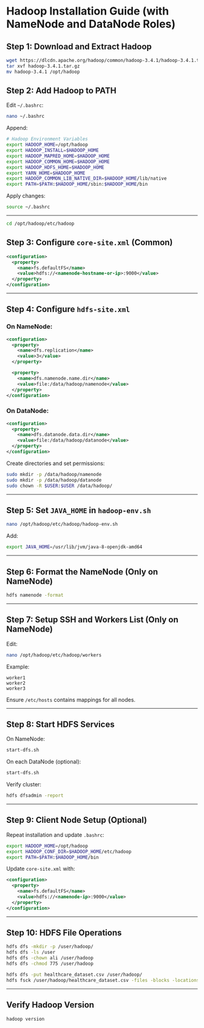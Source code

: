 # Hadoop Installation Guide (with NameNode and DataNode Roles)

## Step 1: Download and Extract Hadoop

```bash
wget https://dlcdn.apache.org/hadoop/common/hadoop-3.4.1/hadoop-3.4.1.tar.gz
tar xvf hadoop-3.4.1.tar.gz
mv hadoop-3.4.1 /opt/hadoop
```

## Step 2: Add Hadoop to PATH

Edit `~/.bashrc`:

```bash
nano ~/.bashrc
```

Append:

```bash
# Hadoop Environment Variables
export HADOOP_HOME=/opt/hadoop
export HADOOP_INSTALL=$HADOOP_HOME
export HADOOP_MAPRED_HOME=$HADOOP_HOME
export HADOOP_COMMON_HOME=$HADOOP_HOME
export HADOOP_HDFS_HOME=$HADOOP_HOME
export YARN_HOME=$HADOOP_HOME
export HADOOP_COMMON_LIB_NATIVE_DIR=$HADOOP_HOME/lib/native
export PATH=$PATH:$HADOOP_HOME/sbin:$HADOOP_HOME/bin
```

Apply changes:

```bash
source ~/.bashrc
```

---

```bash
cd /opt/hadoop/etc/hadoop
```

## Step 3: Configure `core-site.xml` (Common)

```xml
<configuration>
  <property>
    <name>fs.defaultFS</name>
    <value>hdfs://<namenode-hostname-or-ip>:9000</value>
  </property>
</configuration>
```

---

## Step 4: Configure `hdfs-site.xml`

### On NameNode:

```xml
<configuration>
  <property>
    <name>dfs.replication</name>
    <value>3</value>
  </property>

  <property>
    <name>dfs.namenode.name.dir</name>
    <value>file:/data/hadoop/namenode</value>
  </property>
</configuration>
```

### On DataNode:

```xml
<configuration>
  <property>
    <name>dfs.datanode.data.dir</name>
    <value>file:/data/hadoop/datanode</value>
  </property>
</configuration>
```

Create directories and set permissions:

```bash
sudo mkdir -p /data/hadoop/namenode
sudo mkdir -p /data/hadoop/datanode
sudo chown -R $USER:$USER /data/hadoop/
```

---

## Step 5: Set `JAVA_HOME` in `hadoop-env.sh`

```bash
nano /opt/hadoop/etc/hadoop/hadoop-env.sh
```

Add:

```bash
export JAVA_HOME=/usr/lib/jvm/java-8-openjdk-amd64
```

---

## Step 6: Format the NameNode (Only on NameNode)

```bash
hdfs namenode -format
```

---

## Step 7: Setup SSH and Workers List (Only on NameNode)

Edit:

```bash
nano /opt/hadoop/etc/hadoop/workers
```

Example:

```
worker1
worker2
worker3
```

Ensure `/etc/hosts` contains mappings for all nodes.

---

## Step 8: Start HDFS Services

On NameNode:

```bash
start-dfs.sh
```

On each DataNode (optional):

```bash
start-dfs.sh
```

Verify cluster:

```bash
hdfs dfsadmin -report
```

---

## Step 9: Client Node Setup (Optional)

Repeat installation and update `.bashrc`:

```bash
export HADOOP_HOME=/opt/hadoop
export HADOOP_CONF_DIR=$HADOOP_HOME/etc/hadoop
export PATH=$PATH:$HADOOP_HOME/bin
```

Update `core-site.xml` with:

```xml
<configuration>
  <property>
    <name>fs.defaultFS</name>
    <value>hdfs://<namenode-ip>:9000</value>
  </property>
</configuration>
```

---

## Step 10: HDFS File Operations

```bash
hdfs dfs -mkdir -p /user/hadoop/
hdfs dfs -ls /user
hdfs dfs -chown ali /user/hadoop
hdfs dfs -chmod 775 /user/hadoop

hdfs dfs -put healthcare_dataset.csv /user/hadoop/
hdfs fsck /user/hadoop/healthcare_dataset.csv -files -blocks -locations
```

---

## Verify Hadoop Version

```bash
hadoop version
```
